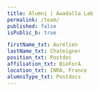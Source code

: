 ```yaml
---
title: Alumni | Awadalla Lab
permalink: /team/
published: false
isPublic_b: true

firstName_txt: Aurélien
lastName_txt: Chateigner
position_txt: Postdoc
affiliation_txt: BioForA
location_txt: INRA, France
alumniType_txt: Postdocs
---
```

